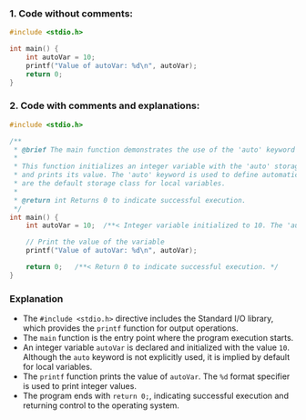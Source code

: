 ### **1. Code without comments:**
```c
#include <stdio.h>

int main() {
    int autoVar = 10;
    printf("Value of autoVar: %d\n", autoVar);
    return 0;
}
```

### **2. Code with comments and explanations:**
```c
#include <stdio.h>

/**
 * @brief The main function demonstrates the use of the 'auto' keyword in C.
 * 
 * This function initializes an integer variable with the 'auto' storage class specifier
 * and prints its value. The 'auto' keyword is used to define automatic variables, which 
 * are the default storage class for local variables.
 * 
 * @return int Returns 0 to indicate successful execution.
 */
int main() {
    int autoVar = 10;  /**< Integer variable initialized to 10. The 'auto' keyword is implied here. */

    // Print the value of the variable
    printf("Value of autoVar: %d\n", autoVar);

    return 0;   /**< Return 0 to indicate successful execution. */
}
```

### Explanation

- The `#include <stdio.h>` directive includes the Standard I/O library, which provides the `printf` function for output operations.
- The `main` function is the entry point where the program execution starts.
- An integer variable `autoVar` is declared and initialized with the value `10`. Although the `auto` keyword is not explicitly used, it is implied by default for local variables.
- The `printf` function prints the value of `autoVar`. The `%d` format specifier is used to print integer values.
- The program ends with `return 0;`, indicating successful execution and returning control to the operating system.
